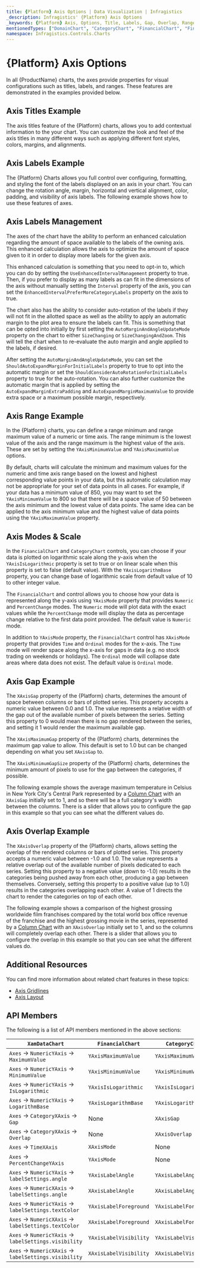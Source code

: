 ```yaml
---
title: {Platform} Axis Options | Data Visualization | Infragistics
_description: Infragistics' {Platform} Axis Options
_keywords: {Platform} Axis, Options, Title, Labels, Gap, Overlap, Range, Scale, Mode, Infragistics
mentionedTypes: ["DomainChart", "CategoryChart", "FinancialChart", "FinancialChartYAxisMode", "FinancialChartXAxisMode", "NumericYAxis", "CategoryXAxis"]
namespace: Infragistics.Controls.Charts
---
```


# {Platform} Axis Options

In all {ProductName} charts, the axes provide properties for visual configurations such as titles, labels, and ranges. These features are demonstrated in the examples provided below.

## Axis Titles Example

The axis titles feature of the {Platform} charts, allows you to add contextual information to the your chart. You can customize the look and feel of the axis titles in many different ways such as applying different font styles, colors, margins, and alignments.

<code-view style="height: 450px"
           data-demos-base-url="{environment:dvDemosBaseUrl}"
           iframe-src="{environment:dvDemosBaseUrl}/charts/category-chart-axis-titles"
           alt="{Platform} Axis Titles Example"
           github-src="charts/category-chart/axis-titles">
</code-view>

<div class="divider--half"></div>


## Axis Labels Example

The {Platform} Charts allows you full control over configuring, formatting, and styling the font of the labels displayed on an axis in your chart. You can change the rotation angle, margin, horizontal and vertical alignment, color, padding, and visibility of axis labels. The following example shows how to use these features of axes.

<code-view style="height: 450px"
           data-demos-base-url="{environment:dvDemosBaseUrl}"
           iframe-src="{environment:dvDemosBaseUrl}/charts/category-chart-axis-labels"
           alt="{Platform} Axis Labels Example"
           github-src="charts/category-chart/axis-labels">
</code-view>

<div class="divider--half"></div>

## Axis Labels Management

The axes of the chart have the ability to perform an enhanced calculation regarding the amount of space available to the labels of the owning axis. This enhanced calculation allows the axis to optimize the amount of space given to it in order to display more labels for the given axis.

This enhanced calculation is something that you need to opt-in to, which you can do by setting the `UseEnhancedIntervalManagement` property to true. Then, if you prefer to display as many labels as can fit in the dimensions of the axis without manually setting the `Interval` property of the axis, you can set the `EnhancedIntervalPreferMoreCategoryLabels` property on the axis to true.

The chart also has the ability to consider auto-rotation of the labels if they will not fit in the allotted space as well as the ability to apply an automatic margin to the plot area to ensure the labels can fit. This is something that can be opted into initially by first setting the `AutoMarginAndAngleUpdateMode` property on the chart to either `SizeChanging` or `SizeChangingAndZoom`. This will tell the chart when to re-evaluate the auto margin and angle applied to the labels, if desired.

After setting the `AutoMarginAndAngleUpdateMode`, you can set the `ShouldAutoExpandMarginForInitialLabels` property to true to opt into the automatic margin or set the `ShouldConsiderAutoRotationForInitialLabels` property to true for the auto-rotation. You can also further customize the automatic margin that is applied by setting the `AutoExpandMarginExtraPadding` and `AutoExpandMarginMaximumValue` to provide extra space or a maximum possible margin, respectively.

## Axis Range Example

In the {Platform} charts, you can define a range minimum and range maximum value of a numeric or time axis. The range minimum is the lowest value of the axis and the range maximum is the highest value of the axis. These are set by setting the `YAxisMinimumValue` and `YAxisMaximumValue` options.

By default, charts will calculate the minimum and maximum values for the numeric and time axis range based on the lowest and highest corresponding value points in your data, but this automatic calculation may not be appropriate for your set of data points in all cases. For example, if your data has a minimum value of 850, you may want to set the `YAxisMinimumValue` to 800 so that there will be a space value of 50 between the axis minimum and the lowest value of data points. The same idea can be applied to the axis minimum value and the highest value of data points using the `YAxisMaximumValue` property.

<code-view style="height: 450px"
           data-demos-base-url="{environment:dvDemosBaseUrl}"
           iframe-src="{environment:dvDemosBaseUrl}/charts/category-chart-axis-range"
           alt="{Platform} Axis Range Example"
           github-src="charts/category-chart/axis-range">
</code-view>

<div class="divider--half"></div>


## Axis Modes & Scale

In the `FinancialChart` and `CategoryChart` controls, you can choose if your data is plotted on logarithmic scale along the y-axis when the `YAxisIsLogarithmic` property is set to true or on linear scale when this property is set to false (default value). With the `YAxisLogarithmBase` property, you can change base of logarithmic scale from default value of 10 to other integer value.

The `FinancialChart` and control allows you to choose how your data is represented along the y-axis using `YAxisMode` property that provides `Numeric` and `PercentChange` modes. The `Numeric` mode will plot data with the exact values while the `PercentChange` mode will display the data as percentage change relative to the first data point provided. The default value is `Numeric` mode.

In addition to `YAxisMode` property, the `FinancialChart` control has `XAxisMode` property that provides `Time` and `Ordinal` modes for the x-axis. The `Time` mode will render space along the x-axis for gaps in data (e.g. no stock trading on weekends or holidays). The `Ordinal` mode will collapse date areas where data does not exist. The default value is `Ordinal` mode.

<code-view style="height: 450px"
           data-demos-base-url="{environment:dvDemosBaseUrl}"
           iframe-src="{environment:dvDemosBaseUrl}/charts/financial-chart-axis-types"
           alt="{Platform} Axis Range Example"
           github-src="charts/financial-chart/axis-types">
</code-view>

<div class="divider--half"></div>

## Axis Gap Example

The `XAxisGap` property of the {Platform} charts, determines the amount of space between columns or bars of plotted series. This property accepts a numeric value between 0.0 and 1.0. The value represents a relative width of the gap out of the available number of pixels between the series. Setting this property to 0 would mean there is no gap rendered between the series, and setting it 1 would render the maximum available gap.

The `XAxisMaximumGap` property of the {Platform} charts, determines the maximum gap value to allow. This default is set to 1.0 but can be changed depending on what you set `XAxisGap` to.

The `XAxisMinimumGapSize` property of the {Platform} charts, determines the minimum amount of pixels to use for the gap between the categories, if possible.

The following example shows the average maximum temperature in Celsius in New York City's Central Park represented by a [Column Chart](../types/column-chart.md) with an `XAxisGap` initially set to 1, and so there will be a full category's width between the columns. There is a slider that allows you to configure the gap in this example so that you can see what the different values do.

<code-view style="height: 450px"
           data-demos-base-url="{environment:dvDemosBaseUrl}"
           iframe-src="{environment:dvDemosBaseUrl}/charts/category-chart-axis-gap"
           alt="{Platform} Axis Gap Example"
           github-src="charts/category-chart/axis-gap">
</code-view>

<div class="divider--half"></div>

## Axis Overlap Example

The `XAxisOverlap` property of the {Platform} charts, allows setting the overlap of the rendered columns or bars of plotted series. This property accepts a numeric value between -1.0 and 1.0. The value represents a relative overlap out of the available number of pixels dedicated to each series. Setting this property to a negative value (down to -1.0) results in the categories being pushed away from each other, producing a gap between themselves. Conversely, setting this property to a positive value (up to 1.0) results in the categories overlapping each other. A value of 1 directs the chart to render the categories on top of each other.

The following example shows a comparison of the highest grossing worldwide film franchises compared by the total world box office revenue of the franchise and the highest grossing movie in the series, represented by a [Column Chart](../types/column-chart.md) with an `XAxisOverlap` initially set to 1, and so the columns will completely overlap each other. There is a slider that allows you to configure the overlap in this example so that you can see what the different values do.

<code-view style="height: 450px"
           data-demos-base-url="{environment:dvDemosBaseUrl}"
           iframe-src="{environment:dvDemosBaseUrl}/charts/category-chart-axis-overlap"
           alt="{Platform} Axis Overlap Example"
           github-src="charts/category-chart/axis-overlap">
</code-view>

<div class="divider--half"></div>

## Additional Resources

You can find more information about related chart features in these topics:

- [Axis Gridlines](chart-axis-gridlines.md)
- [Axis Layout](chart-axis-layouts.md)

## API Members

The following is a list of API members mentioned in the above sections:

| `XamDataChart`                                         | `FinancialChart`       | `CategoryChart`        |
| ------------------------------------------------------ | ---------------------- | ---------------------- |
| `Axes` -> `NumericYAxis` -> `MaximumValue`             | `YAxisMaximumValue`    | `YAxisMaximumValue`    |
| `Axes` -> `NumericYAxis` -> `MinimumValue`             | `YAxisMinimumValue`    | `YAxisMinimumValue`    |
| `Axes` -> `NumericYAxis` -> `IsLogarithmic`            | `YAxisIsLogarithmic`   | `YAxisIsLogarithmic`   |
| `Axes` -> `NumericYAxis` -> `LogarithmBase`            | `YAxisLogarithmBase`   | `YAxisLogarithmBase`   |
| `Axes` -> `CategoryXAxis` -> `Gap`                     | None                   | `XAxisGap`             |
| `Axes` -> `CategoryXAxis` -> `Overlap`                 | None                   | `XAxisOverlap`         |
| `Axes` -> `TimeXAxis`                                  | `XAxisMode`            | None                   |
| `Axes` -> `PercentChangeYAxis`                         | `YAxisMode`            | None                   |
| `Axes` -> `NumericYAxis` -> `labelSettings.angle`      | `YAxisLabelAngle`      | `YAxisLabelAngle`      |
| `Axes` -> `NumericXAxis` -> `labelSettings.angle`      | `XAxisLabelAngle`      | `XAxisLabelAngle`      |
| `Axes` -> `NumericYAxis` -> `labelSettings.textColor`  | `YAxisLabelForeground` | `YAxisLabelForeground` |
| `Axes` -> `NumericXAxis` -> `labelSettings.textColor`  | `XAxisLabelForeground` | `XAxisLabelForeground` |
| `Axes` -> `NumericYAxis` -> `labelSettings.visibility` | `YAxisLabelVisibility` | `YAxisLabelVisibility` |
| `Axes` -> `NumericXAxis` -> `labelSettings.visibility` | `XAxisLabelVisibility` | `XAxisLabelVisibility` |

